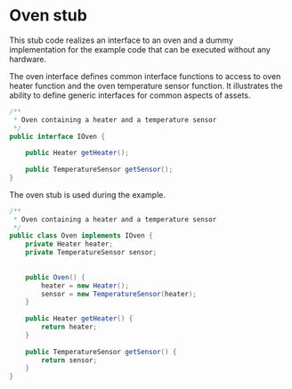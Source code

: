 # Oven stub
This stub code realizes an interface to an oven and a dummy implementation for the example code that can be executed without any hardware.


The oven interface defines common interface functions to access to oven heater function and the oven temperature sensor function. It illustrates the ability to define generic interfaces for common aspects of assets.
```java
/**
 * Oven containing a heater and a temperature sensor
 */
public interface IOven {
 
	public Heater getHeater();
 
	public TemperatureSensor getSensor();
}
```

The oven stub is used during the example.
```java
/**
 * Oven containing a heater and a temperature sensor
 */
public class Oven implements IOven {
	private Heater heater;
	private TemperatureSensor sensor;
 
 
	public Oven() {
		heater = new Heater();
		sensor = new TemperatureSensor(heater);
	}
 
	public Heater getHeater() {
		return heater;
	}
 
	public TemperatureSensor getSensor() {
		return sensor;
	}
}
```
